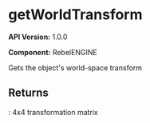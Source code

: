 # getWorldTransform

**API Version:** 1.0.0

**Component:** RebelENGINE

Gets the object's world-space transform

## Returns

: 4x4 transformation matrix

